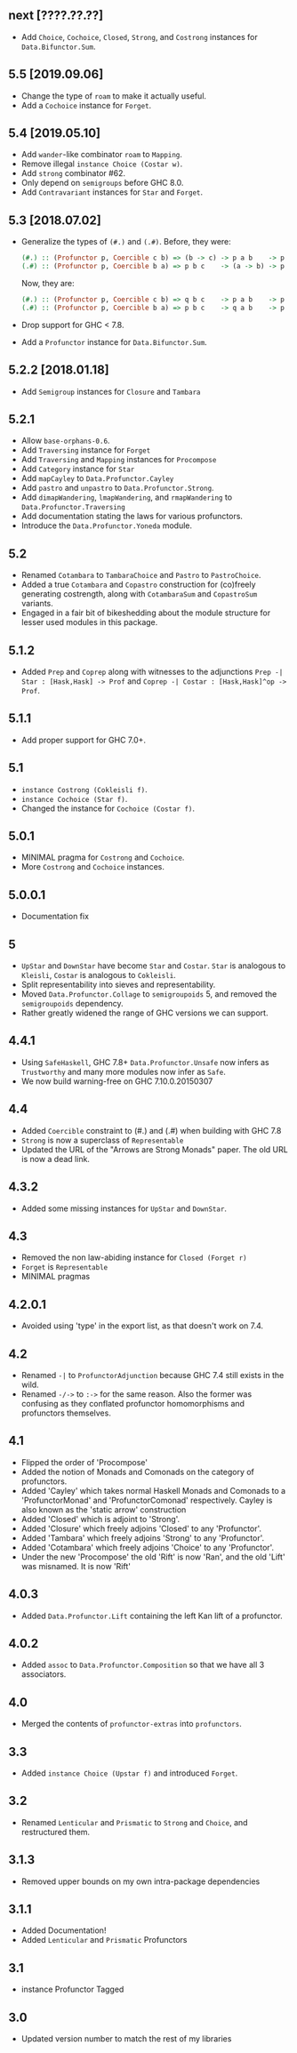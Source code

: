 next [????.??.??]
-----------------
* Add `Choice`, `Cochoice`, `Closed`, `Strong`, and `Costrong` instances for
  `Data.Bifunctor.Sum`.

5.5 [2019.09.06]
----------------
* Change the type of `roam` to make it actually useful.
* Add a `Cochoice` instance for `Forget`.

5.4 [2019.05.10]
----------------
* Add `wander`-like combinator `roam` to `Mapping`.
* Remove illegal `instance Choice (Costar w)`.
* Add `strong` combinator #62.
* Only depend on `semigroups` before GHC 8.0.
* Add `Contravariant` instances for `Star` and `Forget`.

5.3 [2018.07.02]
----------------
* Generalize the types of `(#.)` and `(.#)`. Before, they were:

  ```haskell
  (#.) :: (Profunctor p, Coercible c b) => (b -> c) -> p a b    -> p a c
  (.#) :: (Profunctor p, Coercible b a) => p b c    -> (a -> b) -> p a c
  ```

  Now, they are:

  ```haskell
  (#.) :: (Profunctor p, Coercible c b) => q b c    -> p a b    -> p a c
  (.#) :: (Profunctor p, Coercible b a) => p b c    -> q a b    -> p a c
  ```
* Drop support for GHC < 7.8.
* Add a `Profunctor` instance for `Data.Bifunctor.Sum`.

5.2.2 [2018.01.18]
------------------
* Add `Semigroup` instances for `Closure` and `Tambara`

5.2.1
-----
* Allow `base-orphans-0.6`.
* Add `Traversing` instance for `Forget`
* Add `Traversing` and `Mapping` instances for `Procompose`
* Add `Category` instance for `Star`
* Add `mapCayley` to `Data.Profunctor.Cayley`
* Add `pastro` and `unpastro` to `Data.Profunctor.Strong`.
* Add `dimapWandering`, `lmapWandering`, and `rmapWandering` to `Data.Profunctor.Traversing`
* Add documentation stating the laws for various profunctors.
* Introduce the `Data.Profunctor.Yoneda` module.

5.2
---
* Renamed `Cotambara` to `TambaraChoice` and `Pastro` to `PastroChoice`.
* Added a true `Cotambara` and `Copastro` construction for (co)freely generating costrength, along with `CotambaraSum` and `CopastroSum` variants.
* Engaged in a fair bit of bikeshedding about the module structure for lesser used modules in this package.

5.1.2
-----
* Added `Prep` and `Coprep` along with witnesses to the adjunctions `Prep -| Star : [Hask,Hask] -> Prof` and `Coprep -| Costar : [Hask,Hask]^op -> Prof`.

5.1.1
-----
* Add proper support for GHC 7.0+.

5.1
---
* `instance Costrong (Cokleisli f)`.
* `instance Cochoice (Star f)`.
* Changed the instance for `Cochoice (Costar f)`.

5.0.1
-----
* MINIMAL pragma for `Costrong` and `Cochoice`.
* More `Costrong` and `Cochoice` instances.

5.0.0.1
-------
* Documentation fix

5
-
* `UpStar` and `DownStar` have become `Star` and `Costar`. `Star` is analogous to `Kleisli`, `Costar` is analogous to `Cokleisli`.
* Split representability into sieves and representability.
* Moved `Data.Profunctor.Collage` to `semigroupoids` 5, and removed the `semigroupoids` dependency.
* Rather greatly widened the range of GHC versions we can support.

4.4.1
-------
* Using `SafeHaskell`, GHC 7.8+ `Data.Profunctor.Unsafe` now infers as `Trustworthy` and
  many more modules now infer as `Safe`.
* We now build warning-free on GHC 7.10.0.20150307

4.4
-----
* Added `Coercible` constraint to (#.) and (.#) when building with GHC 7.8
* `Strong` is now a superclass of `Representable`
* Updated the URL of the "Arrows are Strong Monads" paper. The old URL is now a dead link.

4.3.2
-----
* Added some missing instances for `UpStar` and `DownStar`.

4.3
---
* Removed the non law-abiding instance for `Closed (Forget r)`
* `Forget` is `Representable`
* MINIMAL pragmas

4.2.0.1
-------
* Avoided using 'type' in the export list, as that doesn't work on 7.4.

4.2
---
* Renamed `-|` to `ProfunctorAdjunction` because GHC 7.4 still exists in the wild.
* Renamed `-/->` to `:->` for the same reason. Also the former was confusing as they conflated profunctor homomorphisms and profunctors themselves.

4.1
---
* Flipped the order of 'Procompose'
* Added the notion of Monads and Comonads on the category of profunctors.
* Added 'Cayley' which takes normal Haskell Monads and Comonads to a 'ProfunctorMonad' and 'ProfunctorComonad' respectively. Cayley is also known as the 'static arrow' construction
* Added 'Closed' which is adjoint to 'Strong'.
* Added 'Closure' which freely adjoins 'Closed' to any 'Profunctor'.
* Added 'Tambara' which freely adjoins 'Strong' to any 'Profunctor'.
* Added 'Cotambara' which freely adjoins 'Choice' to any 'Profunctor'.
* Under the new 'Procompose' the old 'Rift' is now 'Ran', and the old 'Lift' was misnamed. It is now 'Rift'

4.0.3
-----
* Added `Data.Profunctor.Lift` containing the left Kan lift of a profunctor.

4.0.2
-----
* Added `assoc` to `Data.Profunctor.Composition` so that we have all 3 associators.

4.0
---
* Merged the contents of `profunctor-extras` into `profunctors`.

3.3
---
* Added `instance Choice (Upstar f)` and introduced `Forget`.

3.2
---
* Renamed `Lenticular` and `Prismatic` to `Strong` and `Choice`, and restructured them.

3.1.3
-----
* Removed upper bounds on my own intra-package dependencies

3.1.1
-----
* Added Documentation!
* Added `Lenticular` and `Prismatic` Profunctors

3.1
---
* instance Profunctor Tagged

3.0
---
* Updated version number to match the rest of my libraries
